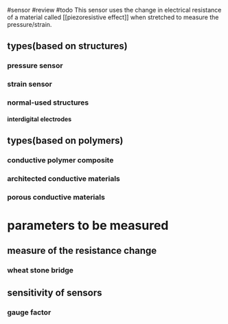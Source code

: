 #sensor #review #todo 
This sensor uses the change in electrical resistance of a material called [[piezoresistive effect]] when stretched to measure the pressure/strain.

## types(based on structures)

### pressure sensor

### strain sensor

### normal-used structures

#### interdigital electrodes

## types(based on polymers)

### conductive polymer composite

### architected conductive materials

### porous conductive materials

# parameters to be measured

## measure of the resistance change

### wheat stone bridge

## sensitivity of sensors

### gauge factor
